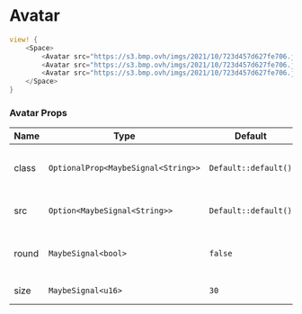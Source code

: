 # Avatar

```rust demo
view! {
    <Space>
        <Avatar src="https://s3.bmp.ovh/imgs/2021/10/723d457d627fe706.jpg"/>
        <Avatar src="https://s3.bmp.ovh/imgs/2021/10/723d457d627fe706.jpg" round=true/>
        <Avatar src="https://s3.bmp.ovh/imgs/2021/10/723d457d627fe706.jpg" size=50/>
    </Space>
}
```

### Avatar Props

| Name  | Type                                | Default              | Description                               |
| ----- | ----------------------------------- | -------------------- | ----------------------------------------- |
| class | `OptionalProp<MaybeSignal<String>>` | `Default::default()` | Addtional classes for the avatar element. |
| src   | `Option<MaybeSignal<String>>`       | `Default::default()` | Avatar's image source.                    |
| round | `MaybeSignal<bool>`                 | `false`              | Whether to display a rounded avatar.      |
| size  | `MaybeSignal<u16>`                  | `30`                 | Avatar's size.                            |
